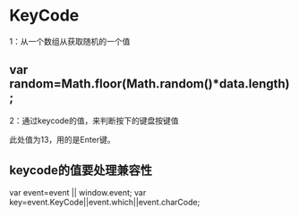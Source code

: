 # KeyCode


1：从一个数组从获取随机的一个值

## var random=Math.floor(Math.random()*data.length);  ##


2：通过keycode的值，来判断按下的键盘按键值

   此处值为13，用的是Enter键。
   
   ## keycode的值要处理兼容性 ##
   
   var event=event || window.event;
   var key=event.KeyCode||event.which||event.charCode;
